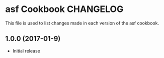 # asf Cookbook CHANGELOG

This file is used to list changes made in each version of the asf cookbook.

## 1.0.0 (2017-01-9)
- Initial release
